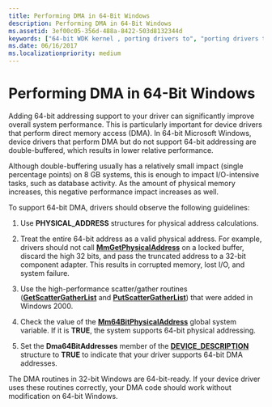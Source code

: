 ```yaml
---
title: Performing DMA in 64-Bit Windows
description: Performing DMA in 64-Bit Windows
ms.assetid: 3ef00c05-356d-488a-8422-503d8132344d
keywords: ["64-bit WDK kernel , porting drivers to", "porting drivers to 64-bit Windows", "DMA transfers WDK kernel , 64-bit Windows", "double-buffering WDK 64-bit", "Direct Memory Access WDK kernel", "polymorphism WDK 64-bit", "data structures WDK 64-bit", "unsigned operations WDK 64-bit", "signed operations WDK 64-bit", "pointer arithmetic WDK 64-bit"]
ms.date: 06/16/2017
ms.localizationpriority: medium
---
```


# Performing DMA in 64-Bit Windows





Adding 64-bit addressing support to your driver can significantly improve overall system performance. This is particularly important for device drivers that perform direct memory access (DMA). In 64-bit Microsoft Windows, device drivers that perform DMA but do not support 64-bit addressing are double-buffered, which results in lower relative performance.

Although double-buffering usually has a relatively small impact (single percentage points) on 8 GB systems, this is enough to impact I/O-intensive tasks, such as database activity. As the amount of physical memory increases, this negative performance impact increases as well.

To support 64-bit DMA, drivers should observe the following guidelines:

1.  Use **PHYSICAL\_ADDRESS** structures for physical address calculations.

2.  Treat the entire 64-bit address as a valid physical address. For example, drivers should not call [**MmGetPhysicalAddress**](https://msdn.microsoft.com/library/windows/hardware/ff554547) on a locked buffer, discard the high 32 bits, and pass the truncated address to a 32-bit component adapter. This results in corrupted memory, lost I/O, and system failure.

3.  Use the high-performance scatter/gather routines ([**GetScatterGatherList**](https://msdn.microsoft.com/library/windows/hardware/ff546531) and [**PutScatterGatherList**](https://msdn.microsoft.com/library/windows/hardware/ff559967)) that were added in Windows 2000.

4.  Check the value of the [**Mm64BitPhysicalAddress**](mm64bitphysicaladdress.md) global system variable. If it is **TRUE**, the system supports 64-bit physical addressing.

5.  Set the **Dma64BitAddresses** member of the [**DEVICE\_DESCRIPTION**](https://msdn.microsoft.com/library/windows/hardware/ff543107) structure to **TRUE** to indicate that your driver supports 64-bit DMA addresses.

The DMA routines in 32-bit Windows are 64-bit-ready. If your device driver uses these routines correctly, your DMA code should work without modification on 64-bit Windows.

 

 




